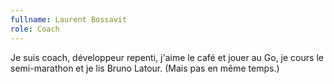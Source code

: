 ```yaml
---
fullname: Laurent Bossavit
role: Coach
---
```


Je suis coach, développeur repenti, j'aime le café et jouer au Go, je cours le semi-marathon et je lis Bruno Latour. (Mais pas en même temps.)
